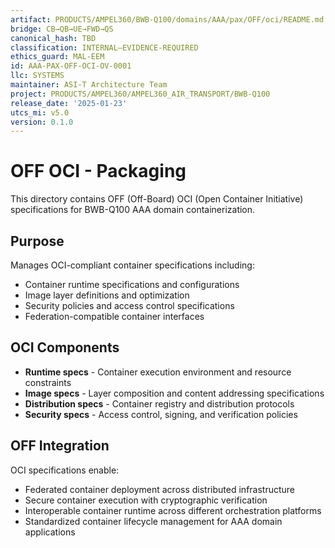 ```yaml
---
artifact: PRODUCTS/AMPEL360/BWB-Q100/domains/AAA/pax/OFF/oci/README.md
bridge: CB→QB→UE→FWD→QS
canonical_hash: TBD
classification: INTERNAL–EVIDENCE-REQUIRED
ethics_guard: MAL-EEM
id: AAA-PAX-OFF-OCI-OV-0001
llc: SYSTEMS
maintainer: ASI-T Architecture Team
project: PRODUCTS/AMPEL360/AMPEL360_AIR_TRANSPORT/BWB-Q100
release_date: '2025-01-23'
utcs_mi: v5.0
version: 0.1.0
---
```


# OFF OCI - Packaging

This directory contains OFF (Off-Board) OCI (Open Container Initiative) specifications for BWB-Q100 AAA domain containerization.

## Purpose

Manages OCI-compliant container specifications including:

- Container runtime specifications and configurations
- Image layer definitions and optimization
- Security policies and access control specifications
- Federation-compatible container interfaces

## OCI Components

- **Runtime specs** - Container execution environment and resource constraints
- **Image specs** - Layer composition and content addressing specifications
- **Distribution specs** - Container registry and distribution protocols
- **Security specs** - Access control, signing, and verification policies

## OFF Integration

OCI specifications enable:

- Federated container deployment across distributed infrastructure
- Secure container execution with cryptographic verification
- Interoperable container runtime across different orchestration platforms
- Standardized container lifecycle management for AAA domain applications